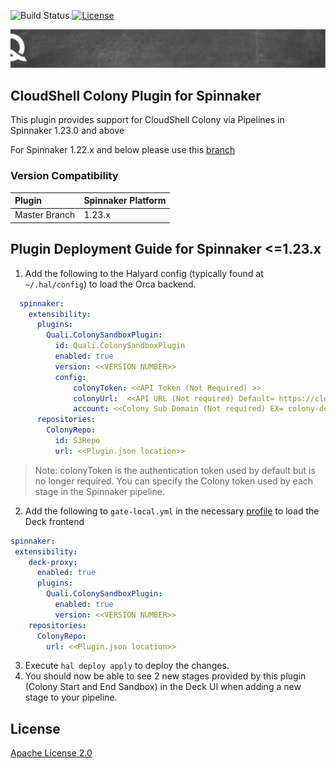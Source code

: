 ![Build Status](https://img.shields.io/github/workflow/status/QualiSystemsLab/colony-spinnaker-plugin/Build)
[![License](https://img.shields.io/badge/License-Apache%202.0-blue.svg)](https://opensource.org/licenses/Apache-2.0)

![quali](quali.png)

## CloudShell Colony Plugin for Spinnaker

This plugin provides support for CloudShell Colony via Pipelines in Spinnaker 1.23.0 and above

For Spinnaker 1.22.x and below please use this [branch](https://github.com/QualiSystemsLab/colony-spinnaker-plugin/tree/1.22.x) 

### Version Compatibility
| Plugin  | Spinnaker Platform |
|:----------- | :--------- |
| Master Branch |  1.23.x |



## Plugin Deployment Guide for Spinnaker <=1.23.x 

1. Add the following to the Halyard config (typically found at `~/.hal/config`) to load the Orca backend. 
```yaml
  spinnaker:
    extensibility:
      plugins:
        Quali.ColonySandboxPlugin:
          id: Quali.ColonySandboxPlugin
          enabled: true
          version: <<VERSION NUMBER>>
          config:
              colonyToken: <<API Token (Not Required) >>
              colonyUrl:  <<API URL (Not required) Default= https://cloudshellcolony.com >>
              account: <<Colony Sub Domain (Not required) EX= colony-demo >>
      repositories:
        ColonyRepo:
          id: S3Repo
          url: <<Plugin.json location>>
```
>Note: colonyToken is the authentication token used by default but is no longer required. You can specify the Colony token used by each stage in the Spinnaker pipeline.

2. Add the following to `gate-local.yml` in the necessary [profile](https://spinnaker.io/reference/halyard/custom/#custom-profiles) to load the Deck frontend
```yaml
spinnaker:
 extensibility:
    deck-proxy:
      enabled: true
      plugins:
        Quali.ColonySandboxPlugin:
          enabled: true
          version: <<VERSION NUMBER>>
    repositories:
      ColonyRepo:
        url: <<Plugin.json location>>
```
3. Execute `hal deploy apply` to deploy the changes.
4. You should now be able to see 2 new stages provided by this plugin (Colony Start and End Sandbox) in the Deck UI when adding a new stage to your pipeline.

## License
[Apache License 2.0](https://github.com/QualiSystems/shellfoundry/blob/master/LICENSE)
